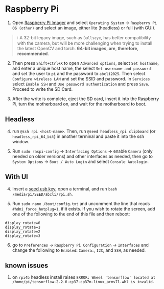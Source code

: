 # Raspberry Pi

1. Open [Raspberry Pi Imager](https://www.raspberrypi.com/software/) and select `Operating System` -> `Raspberry Pi OS (other)` and select an image, either lite (headless) or full (with GUI). 

> ℹ️ A 32-bit legacy image, such as `Bullseye`, has better compatibility with the camera, but will be more challenging when trying to install the latest OpenCV and torch. **64-bit images, are, therefore, recommended**.

2. Then press `Shift+Ctrl+X` to open `Advanced options`, select `Set hostname`, and enter a unique host name, the select `Set username and password` and set the user to `pi` and the password to `abcli2025`. Then select `Configure wireless LAN` and set the SSID and password. In `Services` select `Enable SSH` and `Use password authentication` and press `Save`. Proceed to write the SD Card.

3. After the write is complete, eject the SD card, insert it into the Raspberry Pi, turn the motherboard on, and wait for the motherboard to boot.

## Headless

4. run `@ssh rpi <host-name>`. Then, run `@seed headless_rpi clipboard` (or `headless_rpi_64_bit`) in another terminal and paste it into the ssh window.

5. Run `sudo raspi-config` -> `Interfacing Options` -> enable `Camera` (only needed on older versions) and other interfaces as needed, then go to `System Options` -> `Boot / Auto Login` and select `Console Autologin`. 

## With UI

4. Insert a [seed usb key](seed), open a terminal, and run `bash /media/pi/SEED/abcli/rpi.sh`.

5. Run `sudo nano /boot/config.txt` and uncomment the line that reads `#hdmi_force_hotplug=1`, if it exists. If you wish to rotate the screen, add one of the following to the end of this file and then reboot:

```
display_rotate=0
display_rotate=1
display_rotate=2
display_rotate=3
```

6. go to `Preferences` -> `Raspberry Pi Configuration` -> `Interfaces` and change the following to `Enabled`: `Camera:`, `I2C`, and `SSH`, as needed.

## known issues

1. on `rpi4b` headless install raises `ERROR: Wheel 'tensorflow' located at /home/pi/tensorflow-2.2.0-cp37-cp37m-linux_armv7l.whl is invalid.`